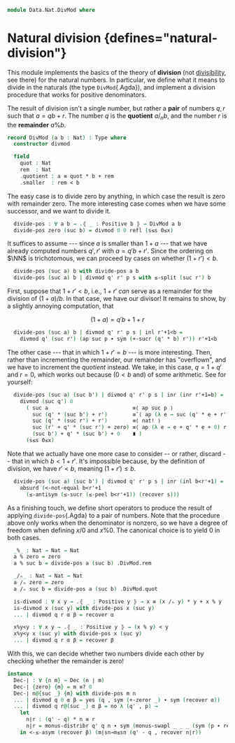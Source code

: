 <!--
```agda
open import 1Lab.Prelude

open import Data.Nat.Properties
open import Data.Nat.Divisible
open import Data.Nat.Solver
open import Data.Nat.Order
open import Data.Dec.Base
open import Data.Nat.Base
open import Data.Sum.Base
open import Data.Irr
```
-->

```agda
module Data.Nat.DivMod where
```

# Natural division {defines="natural-division"}

This module implements the basics of the theory of **division** (not
[divisibility], see there) for the natural numbers. In particular, we
define what it means to divide in the naturals (the type
`DivMod`{.Agda}), and implement a division procedure that works for
positive denominators.

[divisibility]: Data.Nat.Divisible.html

The result of division isn't a single number, but rather a **pair** of
numbers $q, r$ such that $a = qb + r$. The number $q$ is the
**quotient** $a /_n b$, and the number $r$ is the **remainder**
$a \% b$.

```agda
record DivMod (a b : Nat) : Type where
  constructor divmod

  field
    quot : Nat
    rem  : Nat
    .quotient : a ≡ quot * b + rem
    .smaller  : rem < b
```

The easy case is to divide zero by anything, in which case the result is
zero with remainder zero. The more interesting case comes when we have
some successor, and we want to divide it.

<!--
```agda
module _ where private
-- This is a nice explanation of the division algorithm but it ends up
-- being extremely slow when compared to the builtins. So we define the
-- nice prosaic version first, then define the fast version hidden..
```
-->

```agda
  divide-pos : ∀ a b → .⦃ _ : Positive b ⦄ → DivMod a b
  divide-pos zero (suc b) = divmod 0 0 refl (s≤s 0≤x)
```

It suffices to assume --- since $a$ is smaller than $1+a$ --- that we
have already computed numbers $q', r'$ with $a = q'b + r'$. Since the
ordering on $\NN$ is trichotomous, we can proceed by cases on whether
$(1 + r') < b$.

```agda
  divide-pos (suc a) b with divide-pos a b
  divide-pos (suc a) b | divmod q' r' p s with ≤-split (suc r') b
```

First, suppose that $1 + r' < b$, i.e., $1 + r'$ _can_ serve as a
remainder for the division of $(1 + a) / b$. In that case, we have our
divisor! It remains to show, by a slightly annoying computation, that

$$
(1 + a) = q'b + 1 + r
$$

```agda
  divide-pos (suc a) b | divmod q' r' p s | inl r'+1<b =
    divmod q' (suc r') (ap suc p ∙ sym (+-sucr (q' * b) r')) r'+1<b
```

The other case --- that in which $1 + r' = b$ --- is more interesting.
Then, rather than incrementing the remainder, our remainder has
"overflown", and we have to increment the _quotient_ instead. We take,
in this case, $q = 1 + q'$ and $r = 0$, which works out because ($0 < b$
and) of some arithmetic. See for yourself:

```agda
  divide-pos (suc a) (suc b') | divmod q' r' p s | inr (inr r'+1=b) =
    divmod (suc q') 0
      ( suc a                           ≡⟨ ap suc p ⟩
        suc (q' * (suc b') + r')        ≡˘⟨ ap (λ e → suc (q' * e + r')) r'+1=b ⟩
        suc (q' * (suc r') + r')        ≡⟨ nat! ⟩
        suc (r' + q' * (suc r') + zero) ≡⟨ ap (λ e → e + q' * e + 0) r'+1=b ⟩
        (suc b') + q' * (suc b') + 0    ∎ )
      (s≤s 0≤x)
```

Note that we actually have one more case to consider -- or rather,
discard -- that in which $b < 1 + r'$. It's impossible because, by the
definition of division, we have $r' < b$, meaning $(1 + r') \le b$.

```agda
  divide-pos (suc a) (suc b') | divmod q' r' p s | inr (inl b<r'+1) =
    absurd (<-not-equal b<r'+1
      (≤-antisym (≤-sucr (≤-peel b<r'+1)) (recover s)))
```

As a finishing touch, we define short operators to produce the result of
applying `divide-pos`{.Agda} to a pair of numbers. Note that the
procedure above only works when the denominator is nonzero, so we have a
degree of freedom when defining $x/0$ and $x \% 0$. The canonical choice
is to yield $0$ in both cases.

```agda
  _%_ : Nat → Nat → Nat
  a % zero = zero
  a % suc b = divide-pos a (suc b) .DivMod.rem

  _/ₙ_ : Nat → Nat → Nat
  a /ₙ zero = zero
  a /ₙ suc b = divide-pos a (suc b) .DivMod.quot

  is-divmod : ∀ x y → .⦃ _ : Positive y ⦄ → x ≡ (x /ₙ y) * y + x % y
  is-divmod x (suc y) with divide-pos x (suc y)
  ... | divmod q r α β = recover α

  x%y<y : ∀ x y → .⦃ _ : Positive y ⦄ → (x % y) < y
  x%y<y x (suc y) with divide-pos x (suc y)
  ... | divmod q r α β = recover β
```

With this, we can decide whether two numbers divide each other by
checking whether the remainder is zero!

<!--
```agda
mod-helper : (k m n j : Nat) → Nat
mod-helper k m  zero    j      = k
mod-helper k m (suc n)  zero   = mod-helper 0       m n m
mod-helper k m (suc n) (suc j) = mod-helper (suc k) m n j

div-helper : (k m n j : Nat) → Nat
div-helper k m  zero    j      = k
div-helper k m (suc n)  zero   = div-helper (suc k) m n m
div-helper k m (suc n) (suc j) = div-helper k       m n j

{-# BUILTIN NATDIVSUCAUX div-helper #-}
{-# BUILTIN NATMODSUCAUX mod-helper #-}

-- _ = {! mod-helper 0 0 4294967296 2  !}

_/ₙ_ : (d1 d2 : Nat) .⦃ _ : Positive d2 ⦄ → Nat
d1 /ₙ suc d2 = div-helper 0 d2 d1 d2

_%_ : (d1 d2 : Nat) .⦃ _ : Positive d2 ⦄ → Nat
d1 % suc d2 = mod-helper 0 d2 d1 d2

infixl 9 _/ₙ_ _%_

abstract
  private
    div-mod-lemma : ∀ am ad d n → am + ad * suc (am + n) + d ≡ mod-helper am (am + n) d n + div-helper ad (am + n) d n * suc (am + n)
    div-mod-lemma am ad zero n = +-zeror _
    div-mod-lemma am ad (suc d) zero rewrite Id≃path.from (+-zeror am) = +-sucr _ d ∙ div-mod-lemma zero (suc ad) d am
    div-mod-lemma am ad (suc d) (suc n) rewrite Id≃path.from (+-sucr am n) = +-sucr _ d ∙ div-mod-lemma (suc am) ad d n

    mod-le : ∀ a d n → mod-helper a (a + n) d n ≤ a + n
    mod-le a zero n = +-≤l a n
    mod-le a (suc d) zero = mod-le zero d (a + 0)
    mod-le a (suc d) (suc n) rewrite Id≃path.from (+-sucr a n) = mod-le (suc a) d n

  is-divmod : ∀ x y → .⦃ _ : Positive y ⦄ → x ≡ (x /ₙ y) * y + x % y
  is-divmod x (suc y) = div-mod-lemma 0 0 x y ∙ +-commutative (x % (suc y)) _

  x%y<y : ∀ x y → .⦃ _ : Positive y ⦄ → (x % y) < y
  x%y<y x (suc y) = s≤s (mod-le 0 x y)

from-fast-mod : ∀ d1 d2 .⦃ _ : Positive d2 ⦄ → d1 % d2 ≡ 0 → d2 ∣ d1
from-fast-mod d1 d2 p = fibre→∣ (d1 /ₙ d2 , sym (is-divmod d1 d2 ∙ ap (d1 /ₙ d2 * d2 +_) p ∙ +-zeror _))

divide-pos : ∀ a b → .⦃ _ : Positive b ⦄ → DivMod a b
divide-pos a b = record
  { quot = a /ₙ b
  ; rem  = a % b
  ; quotient = is-divmod a b
  ; smaller = x%y<y a b
  }

private module _ where
  open DivMod
  divmod-ap : ∀ {a b} {x y : DivMod a b} → x .quot ≡ y .quot → x .rem ≡ y .rem → x ≡ y
  divmod-ap {a} {b} {divmod _ _ α β} {divmod _ _ α' β'} p q =
    ap {A = Σ[ q ∈ Nat ] Σ[ r ∈ Nat ] (Irr (a ≡ q * b + r) × Irr (r < b))} (λ (w , x , forget y , forget z) → divmod w x y z)
      {x = _ , _ , forget α , forget β} {y = _ , _ , forget α' , forget β'}
      (p ,ₚ q ,ₚ prop! ,ₚ prop!)

instance
  H-Level-DivMod : ∀ {a b n} .⦃ _ : Positive b ⦄ → H-Level (DivMod a b) (suc n)
  H-Level-DivMod {a} {b@(suc b')} =
    prop-instance λ where
      (divmod q r α β) (divmod q' r' α' β') → case ≤-split r r' of λ where
        (inr (inr r=r')) → divmod-ap (*-injr b q q' (+-injl r (q * b) (q' * b) (+-commutative r (q * b) ∙ sym (recover α) ∙ recover α' ∙ +-commutative (q' * b) r' ∙ ap (_+ q' * b) (sym r=r')))) r=r'
        (inr (inl r'<r)) → absurd (lemma' q q' b r r' r'<r (recover β) (recover (sym α ∙ α')))
        (inl r<r')       → absurd (lemma' q' q b r' r r<r' (recover β') (recover (sym α' ∙ α)))
    where
      lemma : ∀ x y z → x < y → x ≡ y * z → z ≡ 0
      lemma x y zero p q = refl
      lemma zero (suc y) (suc z) (s≤s p) q = absurd (zero≠suc q)
      lemma (suc x) (suc y) (suc z) (s≤s p) q = absurd (¬sucx≤x y (≤-trans r' (≤-trans (≤-refl' (sym q)) p))) where
        r : z + y * suc z ≡ y + (z + y * z)
        r = nat!

        r' : suc y ≤ suc (z + y * suc z)
        r' = s≤s (≤-trans (+-≤l y (z + y * z)) (≤-refl' (sym r)))

      lemma' : ∀ q q' b r r' → r' < r → r < b → q * b + r ≡ q' * b + r' → ⊥
      lemma' q q' b r r' r'<r r<b β =
        <-≤-asym q<q' q'≤q
        where
          r-r'<b : r - r' < b
          r-r'<b = ≤-trans (s≤s (monus-≤ r r')) r<b

          q<q' : q < q'
          q<q' =
            *-reflects-<r b ⦃ ≤-trans (s≤s 0≤x) r<b ⦄ $
            +-balance-<l (q' * b) r' (q * b) r (sym β) (r'<r)

          q'≤q : q' ≤ q
          q'≤q =
            monus-zero→≤ q' q $
            lemma (r - r') b (q' - q) r-r'<b $
            sym $ monus-swapr (b * (q' - q)) 0 (r - r') $
              b * (q' - q) + 0 ≡⟨ +-zeror _ ∙ *-commutative b (q' - q) ⟩
              (q' - q) * b     ≡⟨ monus-distribr q' q b ⟩
              q' * b - q * b   ≡˘⟨ monus-swapl (q * b) (r - r') (q' * b) (monus-exchanger (q * b) r (q' * b) r' β (<-weaken r'<r)) ⟩
              r - r'           ∎
```
-->

```agda
instance
  Dec-∣ : ∀ {n m} → Dec (n ∣ m)
  Dec-∣ {zero} {m} = m ≡? 0
  Dec-∣ n@{suc _} {m} with divide-pos m n
  ... | divmod q 0 α β = yes (q , sym (+-zeror _) ∙ sym (recover α))
  ... | divmod q r@(suc _) α β = no λ (q' , p) →
    let
      n∣r : (q' - q) * n ≡ r
      n∣r = monus-distribr q' q n ∙ sym (monus-swapl _ _ _ (sym (p ∙ recover α)))
    in <-≤-asym (recover β) (m∣sn→m≤sn (q' - q , recover n∣r))
```
